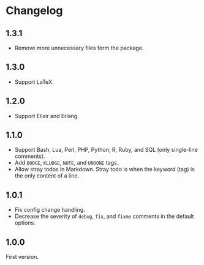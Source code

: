 # Changelog

## 1.3.1

- Remove more unnecessary files form the package.

## 1.3.0

- Support LaTeX.

## 1.2.0

- Support Elixir and Erlang.

## 1.1.0

- Support Bash, Lua, Perl, PHP, Python, R, Ruby, and SQL (only single-line comments).
- Add `BODGE`, `KLUDGE`, `NOTE`, and `UNDONE` tags.
- Allow stray todos in Markdown. Stray todo is when the keyword (tag) is the only content of a line.

## 1.0.1

- Fix config change handling.
- Decrease the severity of `debug`, `fix`, and `fixme` comments in the default options.

## 1.0.0

First version.

